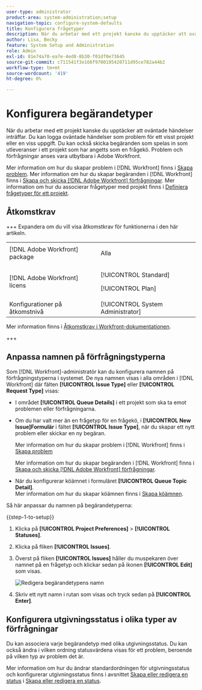 ```yaml
---
user-type: administrator
product-area: system-administration;setup
navigation-topic: configure-system-defaults
title: Konfigurera frågetyper
description: När du arbetar med ett projekt kanske du upptäcker att oväntade händelser inträffar. Du kan logga oväntade händelser som problem för ett visst projekt eller en viss uppgift. Du kan också skicka begäranden som spelas in som utleveranser i ett projekt som har angetts som en frågekö. Problem och förfrågningar anses vara utbytbara i Adobe Workfront.
author: Lisa, Becky
feature: System Setup and Administration
role: Admin
exl-id: 81e74a70-ea7e-4ed8-8b30-f01df0e73645
source-git-commit: c711541f3e166f9700195420711d95ce782a44b2
workflow-type: tm+mt
source-wordcount: '419'
ht-degree: 0%

---
```


# Konfigurera begärandetyper

När du arbetar med ett projekt kanske du upptäcker att oväntade händelser inträffar. Du kan logga oväntade händelser som problem för ett visst projekt eller en viss uppgift. Du kan också skicka begäranden som spelas in som utleveranser i ett projekt som har angetts som en frågekö. Problem och förfrågningar anses vara utbytbara i Adobe Workfront.

Mer information om hur du skapar problem i [!DNL Workfront] finns i [Skapa problem](../../../manage-work/issues/manage-issues/create-issues.md). Mer information om hur du skapar begäranden i [!DNL Workfront] finns i [Skapa och skicka [!DNL Adobe Workfront] förfrågningar](../../../manage-work/requests/create-requests/create-submit-requests.md). Mer information om hur du associerar frågetyper med projekt finns i [Definiera frågetyper för ett projekt](../../../manage-work/requests/create-and-manage-request-queues/define-request-types-for-project.md).

## Åtkomstkrav

+++ Expandera om du vill visa åtkomstkrav för funktionerna i den här artikeln.

<table style="table-layout:auto"> 
 <col> 
 <col> 
 <tbody> 
  <tr> 
   <td>[!DNL Adobe Workfront] package</td> 
   <td><p>Alla</p></td> 
  </tr> 
  <tr> 
   <td>[!DNL Adobe Workfront] licens</td> 
   <td><p>[!UICONTROL Standard]</p>
       <p>[!UICONTROL Plan]</p></td>
  </tr> 
  <tr> 
   <td>Konfigurationer på åtkomstnivå</td> 
   <td>[!UICONTROL System Administrator]</td> 
  </tr> 
 </tbody> 
</table>

Mer information finns i [Åtkomstkrav i Workfront-dokumentationen](/help/quicksilver/administration-and-setup/add-users/access-levels-and-object-permissions/access-level-requirements-in-documentation.md).

+++

<!--
THIS IS DRAFTED IN FLARE
<h2>Set what issue or request types are allowed for a project</h2>
<p>You can organize the kind of issues or requests that are logged in Workfront by Request Types. This organization is useful for reporting reasons and for helping users understand what kind of unexpected work might occur during the lifetime of a project.</p>
<p>You can specify the type of requests that can be logged on a project when you configure the <strong>Queue Details</strong> area for the project. </p>
<ol>
<li value="1"> <p> Click <strong>Projects</strong> in the Main Menu. <img src="assets/main-menu-icon.png"> </p> </li>
<li value="2">Click the name of the project to open it.</li>
<li value="3"> In the left panel, click <strong>Queue Details</strong>. </li>
<li value="4"> <p>In the <strong>Queue Properties</strong> section, select the <strong>Request Types</strong> you want for the project.</p> <note type="note">
You must have at least one request type selected. You can select multiple request types.
</note> </li>
<li value="5"> <p>Click <strong>Save</strong>.</p> <p>The request types you specified will be available to select when you enter a new issue on a task or a project, or when you submit a new request to the project.</p> </li>
</ol>
</div>
-->

## Anpassa namnen på förfrågningstyperna

Som [!DNL Workfront]-administratör kan du konfigurera namnen på förfrågningstyperna i systemet. De nya namnen visas i alla områden i [!DNL Workfront] där fälten **[!UICONTROL Issue Type]** eller **[!UICONTROL Request Type]** visas:

* I området **[!UICONTROL Queue Details]** i ett projekt som ska ta emot problemen eller förfrågningarna.
* Om du har valt mer än en frågetyp för en frågekö, i **[!UICONTROL New Issue]Formulär** i fältet **[!UICONTROL Issue Type]**, när du skapar ett nytt problem eller skickar en ny begäran.

  Mer information om hur du skapar problem i [!DNL Workfront] finns i [Skapa problem](../../../manage-work/issues/manage-issues/create-issues.md)

  Mer information om hur du skapar begäranden i [!DNL Workfront] finns i [Skapa och skicka [!DNL Adobe Workfront] förfrågningar](../../../manage-work/requests/create-requests/create-submit-requests.md).

* När du konfigurerar köämnet i formuläret **[!UICONTROL Queue Topic Detail]**.\
   Mer information om hur du skapar köämnen finns i [Skapa köämnen](../../../manage-work/requests/create-and-manage-request-queues/create-queue-topics.md).

Så här anpassar du namnen på begärandetyperna:

{{step-1-to-setup}}

1. Klicka på **[!UICONTROL Project Preferences]** > **[!UICONTROL Statuses]**.

1. Klicka på fliken **[!UICONTROL Issues]**.
1. Överst på fliken **[!UICONTROL Issues]** håller du muspekaren över namnet på en frågetyp och klickar sedan på ikonen **[!UICONTROL Edit]** som visas.

   ![Redigera begärandetypens namn](assets/edit-request-type-name-nwe.png)

1. Skriv ett nytt namn i rutan som visas och tryck sedan på **[!UICONTROL Enter]**.

## Konfigurera utgivningsstatus i olika typer av förfrågningar

Du kan associera varje begärandetyp med olika utgivningsstatus. Du kan också ändra i vilken ordning statusvärdena visas för ett problem, beroende på vilken typ av problem det är.

Mer information om hur du ändrar standardordningen för utgivningsstatus och konfigurerar utgivningsstatus finns i avsnittet [Skapa eller redigera en status](../../../administration-and-setup/customize-workfront/creating-custom-status-and-priority-labels/create-or-edit-a-status.md) i [Skapa eller redigera en status](../../../administration-and-setup/customize-workfront/creating-custom-status-and-priority-labels/create-or-edit-a-status.md).
